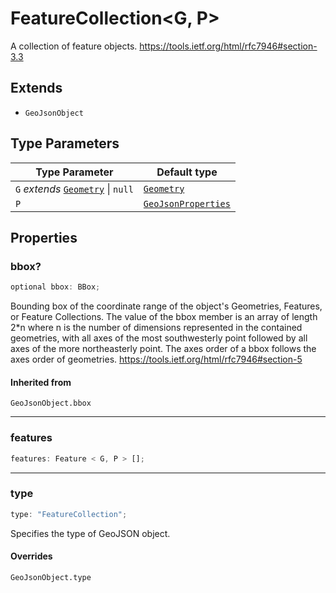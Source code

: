 # FeatureCollection\<G, P\>

A collection of feature objects.
https://tools.ietf.org/html/rfc7946#section-3.3

## Extends

- `GeoJsonObject`

## Type Parameters

| Type Parameter                                                    | Default type                                                |
| ----------------------------------------------------------------- | ----------------------------------------------------------- |
| `G` _extends_ [`Geometry`](../type-aliases/Geometry.md) \| `null` | [`Geometry`](../type-aliases/Geometry.md)                   |
| `P`                                                               | [`GeoJsonProperties`](../type-aliases/GeoJsonProperties.md) |

## Properties

### bbox?

```ts
optional bbox: BBox;
```

Bounding box of the coordinate range of the object's Geometries, Features, or Feature Collections.
The value of the bbox member is an array of length 2\*n where n is the number of dimensions
represented in the contained geometries, with all axes of the most southwesterly point
followed by all axes of the more northeasterly point.
The axes order of a bbox follows the axes order of geometries.
https://tools.ietf.org/html/rfc7946#section-5

#### Inherited from

`GeoJsonObject.bbox`

---

### features

```ts
features: Feature < G, P > [];
```

---

### type

```ts
type: "FeatureCollection";
```

Specifies the type of GeoJSON object.

#### Overrides

`GeoJsonObject.type`
